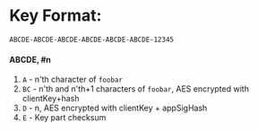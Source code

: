 # Key Format:
`ABCDE-ABCDE-ABCDE-ABCDE-ABCDE-ABCDE-12345`

#### ABCDE, #n
1. `A` - n'th character of `foobar`
2. `BC` - n'th and n'th+1 characters of `foobar`, AES encrypted with clientKey+hash
3. `D` - n, AES encrypted with clientKey + appSigHash
4. `E` - Key part checksum
